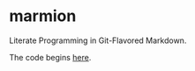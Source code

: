marmion
=======

Literate Programming in Git-Flavored Markdown. 

The code begins [here](intro.md).
